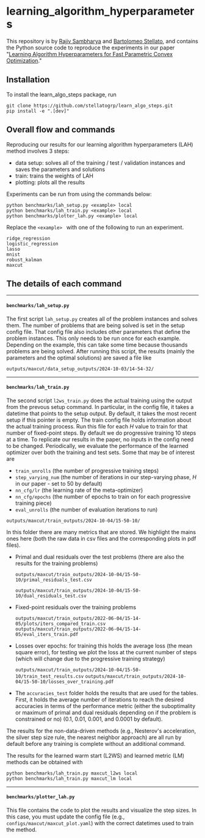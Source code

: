 # learning_algorithm_hyperparameters

This repository is by
[Rajiv Sambharya](https://rajivsambharya.github.io/) and [Bartolomeo Stellato](https://stellato.io/),
and contains the Python source code to reproduce the experiments in our paper
"[Learning Algorithm Hyperparameters for Fast Parametric Convex Optimization](broken)."

## Installation
To install the learn_algo_steps package, run
```
git clone https://github.com/stellatogrp/learn_algo_steps.git
pip install -e ".[dev]"
```

## Overall flow and commands
Reproducing our results for our learning algorithm hyperparameters (LAH) method involves 3 steps:
- data setup: solves all of the training / test / validation instances and saves the parameters and solutions
- train: trains the weights of LAH
- plotting:  plots all the results

Experiments can be run from using the commands below:
```
python benchmarks/lah_setup.py <example> local
python benchmarks/lah_train.py <example> local
python benchmarks/plotter_lah.py <example> local
```

Replace the ```<example> ``` with one of the following to run an experiment.
```
ridge_regression
logistic_regression
lasso
mnist
robust_kalman
maxcut
```


## The details of each command

***
#### ```benchmarks/lah_setup.py```

The first script ```lah_setup.py``` creates all of the problem instances and solves them.
The number of problems that are being solved is set in the setup config file.
That config file also includes other parameters that define the problem instances. 
This only needs to be run once for each example.
Depending on the example, this can take some time because thousands problems are being solved.
After running this script, the results (mainly the parameters and the optimal solutions) are saved a file like
```
outputs/maxcut/data_setup_outputs/2024-10-03/14-54-32/
```

***
#### ```benchmarks/lah_train.py```

The second script ```l2ws_train.py``` does the actual training using the output from the prevous setup command.
In particular, in the config file, it takes a datetime that points to the setup output.
By default, it takes the most recent setup if this pointer is empty.
The train config file holds information about the actual training process.
Run this file for each $H$ value to train for that number of fixed-point steps.
By default we do progressive training $10$ steps at a time.
To replicate our results in the paper, no inputs in the config need to be changed.
Periodically, we evaluate the performance of the learned optimizer over both the training and test sets.
Some that may be of interest are
- ```train_unrolls``` (the number of progressive training steps)
- ```step_varying_num``` (the number of iterations in our step-varying phase, $H$ in our paper - set to $50$ by default)
- ```nn_cfg/lr``` (the learning rate of the meta-optimizer)
- ```nn_cfg/epochs``` (the number of epochs to train on for each progressive training piece)
- ```eval_unrolls``` (the number of evaluation iterations to run)

```
outputs/maxcut/train_outputs/2024-10-04/15-50-10/
```
In this folder there are many metrics that are stored.
We highlight the mains ones here (both the raw data in csv files and the corresponding plots in pdf files).


- Primal and dual residuals over the test problems (there are also the results for the training problems)

    ```outputs/maxcut/train_outputs/2024-10-04/15-50-10/primal_residuals_test.csv```

    ```outputs/maxcut/train_outputs/2024-10-04/15-50-10/dual_residuals_test.csv```

- Fixed-point residuals over the training problems 

    ```outputs/maxcut/train_outputs/2022-06-04/15-14-05/plots/iters_compared_train.csv```
    ```outputs/maxcut/train_outputs/2022-06-04/15-14-05/eval_iters_train.pdf```

- Losses over epochs: for training this holds the average loss (the mean square error), for testing we plot the loss at the current number of steps (which will change due to the progressive training strategy)

    ```outputs/maxcut/train_outputs/2024-10-04/15-50-10/train_test_results.csv```
    ```outputs/maxcut/train_outputs/2024-10-04/15-50-10/losses_over_training.pdf```

- The ```accuracies_test``` folder holds the results that are used for the tables. First, it holds the average number of iterations to reach the desired accuracies in terms of the performance metric (either the suboptimality or maximum of primal and dual residuals depending on if the problem is constrained or no) ($0.1$, $0.01$, $0.001$, and $0.0001$ by default).


The results for the non-data-driven methods (e.g., Nesterov's acceleration, the silver step size rule, the nearest neighbor approach) are all run by default before any training is complete without an additional command.

The results for the learned warm start (L2WS) and learned metric (LM) methods can be obtained with
```
python benchmarks/lah_train.py maxcut_l2ws local
python benchmarks/lah_train.py maxcut_lm local
```

***
#### ```benchmarks/plotter_lah.py```
This file contains the code to plot the results and visualize the step sizes.
In this case, you must update the config file (e.g., ```configs/maxcut/maxcut_plot.yaml```) with the correct datetimes used to train the method.